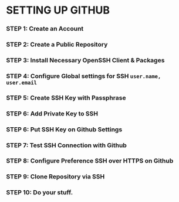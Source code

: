 # SETTING UP GITHUB

### STEP 1: Create an Account
### STEP 2: Create a Public Repository
### STEP 3: Install Necessary OpenSSH Client & Packages
### STEP 4: Configure Global settings for SSH `user.name, user.email`
### STEP 5: Create SSH Key with Passphrase
### STEP 6: Add Private Key to SSH
### STEP 6: Put SSH Key on Github Settings
### STEP 7: Test SSH Connection with Github
### STEP 8: Configure Preference SSH over HTTPS on Github
### STEP 9: Clone Repository via SSH
### STEP 10: Do your stuff.
